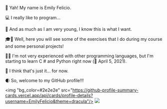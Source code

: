 👋 Yah! My name is Emily Felicio.

💻 I really like to program...

🎯 And as much as I am very young, I know this is what I want.

🎓📁 Well, here you will see some of the exercises that I do during my course and some personal projects!

💾💡 I'm not very experienced with other programming languages, but I'm starting to learn C # and Python right now (📅 April 5, 2021).

💭 I think that's just it... for now.

🌒 So, welcome to my GitHub profile!!!

<img "bg_color=#2e2e2e" src="https://github-profile-summary-cards.vercel.app/api/cards/profile-details?username=EmilyFelicio&theme=dracula"/>
<img src="https://github-readme-stats.vercel.app/api/top-langs/?username=EmilyFelicio&layout=compact&theme=dracula" />
